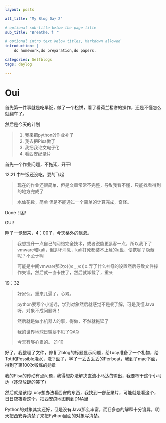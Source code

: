 ```yaml
---
layout: posts

alt_title: "My Blog Day 2"

# optional sub-title below the page title
sub_title: "Breathe，f！"

# optional intro text below titles, Markdown allowed
introduction: |
    do homework,do preparation,do papers.

categories: Selfblogs
tags: daylog

---
```


# Oui

首先第一件事就是吃早饭，做了一个松饼，看了看荷兰松饼的操作，还是不懂怎么就翻车了。

然后是今天的计划

> 1. 我来把python的作业补了
> 2. 我去把Pisa做了
> 3. 我把我论文电子化
> 4. 看西安纪录片

首先一个作业问题，不拖延，开干!

12:21 中午饭还没吃，耍的飞起

> 现在的作业还很简单，但是文章常常不完整，导致我看不懂，只能找看得到的地方完成了
>
> 水仙花数，简单 但是不能通过一个简单的计算完成，奇怪。

Done！困!

GUI!

睡了一觉起来，4：00了，今天格外的飘忽。

> 我想提升一点自己的网络完全技术，或者说能更黑客一点，所以我下了vmware和kali，但是坏消息，kali打死都装不上我的u盘，便携呢？隐蔽呢？不至于啊
>
> 可能是中间vmware那次o((⊙﹏⊙))o.弄了什么神奇的设置然后导致文件操作失误，然后就一直卡住了，然后就卸载了，重来

19：32

> 好家伙，重来几遍了，心累。
>
> python要写个小游戏，学到对象然后就感觉不是很了解，可是我懂Java呀，对象不成问题呀！
>
> 然后就是做小机器人的事，得做，不然就拖延了
>
> 我的世界地球日徽章不见了QAQ
>
> 今天有够心累的。
21:10

好了，我整理了文件，修复了blog的标题显示问题，给Lucy准备了一个礼物，给Toti和Possible浇水，洗了盘子，学了一丢丢丢丢的Penbeat，我到了mac下面，得到了第100次锻炼的勋章

我的Pisa的传动有点问题，我得想办法解决直流小马达的输出，我要榨干这个小马达（逐渐放肆的笑了）

然后就是该给Lucy想办法看西安的东西，我找到一部纪录片，可能就是看这个，日日夜夜看这个，把西安的地图刻到DNA里

Python的对象其实还好，但是没有Java那么丰富，而且多态的解释十分诡异，明天把西安弄清楚了来把Python里面的对象写清楚。